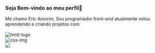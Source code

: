 ### Seja Bem-vindo ao meu perfil👋

Me chamo Eric Amorim, Sou programador front-end atualmente estou aprendendo e criando projetos com:
<br>
<br>
<img src="https://img.shields.io/badge/HTML5-E34F26?style=for-the-badge&logo=html5&logoColor=white" alt="hmtl-logo"/> 
<br>
<img src="https://img.shields.io/badge/CSS3-1572B6?style=for-the-badge&logo=css3&logoColor=white" alt="css-img"/>
<br>
<img src="https://img.shields.io/badge/JavaScript-F7DF1E?style=for-the-badge&logo=javascript&logoColor=black"/>
